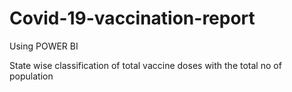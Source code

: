 # Covid-19-vaccination-report

Using POWER BI


State wise classification of total vaccine doses with the total no of population
